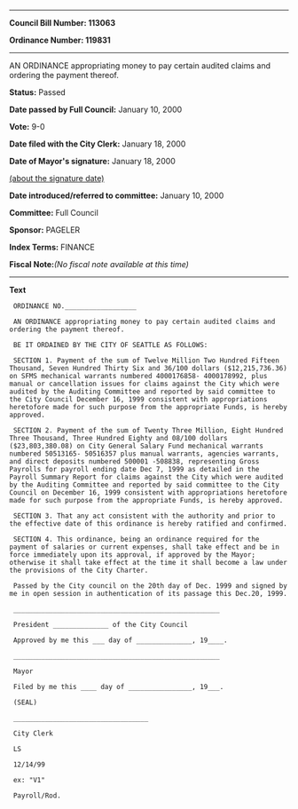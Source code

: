 

********

**Council Bill Number: 113063**
   
**Ordinance Number: 119831**
********

 AN ORDINANCE appropriating money to pay certain audited claims and ordering the payment thereof.

**Status:** Passed
   
**Date passed by Full Council:** January 10, 2000
   
**Vote:** 9-0
   
**Date filed with the City Clerk:** January 18, 2000
   
**Date of Mayor's signature:** January 18, 2000
   
[(about the signature date)](/~public/approvaldate.htm)
   
   
   
**Date introduced/referred to committee:** January 10, 2000
   
**Committee:** Full Council
   
**Sponsor:** PAGELER
   
   
**Index Terms:** FINANCE

**Fiscal Note:**_(No fiscal note available at this time)_

********

**Text**
   
```
 ORDINANCE NO.__________________

 AN ORDINANCE appropriating money to pay certain audited claims and ordering the payment thereof.

 BE IT ORDAINED BY THE CITY OF SEATTLE AS FOLLOWS:

 SECTION 1. Payment of the sum of Twelve Million Two Hundred Fifteen Thousand, Seven Hundred Thirty Six and 36/100 dollars ($12,215,736.36) on SFMS mechanical warrants numbered 4000176858- 4000178992, plus manual or cancellation issues for claims against the City which were audited by the Auditing Committee and reported by said committee to the City Council December 16, 1999 consistent with appropriations heretofore made for such purpose from the appropriate Funds, is hereby approved.

 SECTION 2. Payment of the sum of Twenty Three Million, Eight Hundred Three Thousand, Three Hundred Eighty and 08/100 dollars ($23,803,380.08) on City General Salary Fund mechanical warrants numbered 50513165- 50516357 plus manual warrants, agencies warrants, and direct deposits numbered 500001 -508838, representing Gross Payrolls for payroll ending date Dec 7, 1999 as detailed in the Payroll Summary Report for claims against the City which were audited by the Auditing Committee and reported by said committee to the City Council on December 16, 1999 consistent with appropriations heretofore made for such purpose from the appropriate Funds, is hereby approved.

 SECTION 3. That any act consistent with the authority and prior to the effective date of this ordinance is hereby ratified and confirmed.

 SECTION 4. This ordinance, being an ordinance required for the payment of salaries or current expenses, shall take effect and be in force immediately upon its approval, if approved by the Mayor; otherwise it shall take effect at the time it shall become a law under the provisions of the City Charter.

 Passed by the City council on the 20th day of Dec. 1999 and signed by me in open session in authentication of its passage this Dec.20, 1999.

 ____________________________________________________

 President ______________ of the City Council

 Approved by me this ___ day of ______________, 19____.

 ____________________________________________________

 Mayor

 Filed by me this ____ day of ________________, 19___.

 (SEAL)

 __________________________________

 City Clerk

 LS

 12/14/99

 ex: "V1"

 Payroll/Rod.

```
